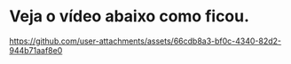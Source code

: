 # Veja o vídeo abaixo como ficou.



https://github.com/user-attachments/assets/66cdb8a3-bf0c-4340-82d2-944b71aaf8e0

